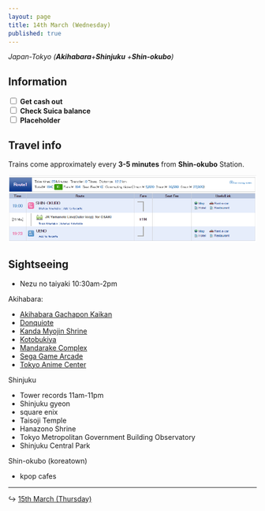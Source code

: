 ```yaml
---
layout: page
title: 14th March (Wednesday)
published: true
---
```


*Japan-Tokyo (**Akihabara**+**Shinjuku** +**Shin-okubo**)*

## Information

<div><input class="box" type="checkbox" name="141" /><label type="text" class="strikethrough">&nbsp;<b>Get cash out</b></label><br /><input class="box" type="checkbox" name="142" /><label type="text" class="strikethrough"> <b>Check Suica balance</b></label><br /><input class="box" type="checkbox" name="143" /><label type="text" class="strikethrough"> <b>Placeholder</b></label></div>

## Travel info

Trains come approximately every **3-5 minutes** from **Shin-okubo** Station.

[![shin-okubo.PNG](/days/week1/shin-okubo.PNG)](http://maki.host/days/week1/shin-okubo.PNG)

## Sightseeing

* Nezu no taiyaki 10:30am-2pm

Akihabara:

- [Akihabara Gachapon Kaikan](/locations/japan/akihabara/gachaponkaikan)
- [Donquiote](/locations/japan/akihabara/donquiote)
- [Kanda Myojin Shrine](/locations/japan/akihabara/kandamyojinshrine)
- [Kotobukiya](/locations/japan/akihabara/kotobukiya)
- [Mandarake Complex](/locations/japan/akihabara/mandarake)
- [Sega Game Arcade](/locations/japan/akihabara/segagamearcade)
- [Tokyo Anime Center](/locations/japan/akihabara/tokyoanimecenter)

Shinjuku

* Tower records 11am-11pm
* Shinjuku gyeon
* square enix
* Taisoji Temple
* Hanazono Shrine
* Tokyo Metropolitan Government Building Observatory
* Shinjuku Central Park

Shin-okubo (koreatown)

* kpop cafes

---

↪ [15th March (Thursday)](/days/week1/15mar)